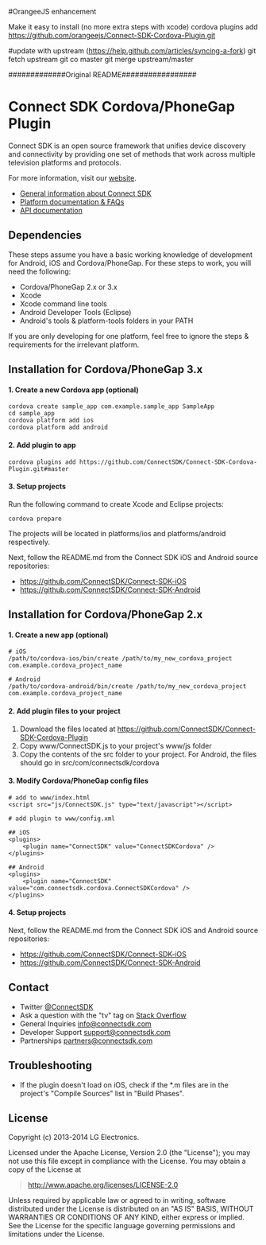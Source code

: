 #OrangeeJS enhancement

Make it easy to install (no more extra steps with xcode)
cordova plugins add https://github.com/orangeejs/Connect-SDK-Cordova-Plugin.git

#update with upstream (https://help.github.com/articles/syncing-a-fork)
git fetch upstream
git co master
git merge upstream/master

#############Original README#################

# Connect SDK Cordova/PhoneGap Plugin

Connect SDK is an open source framework that unifies device discovery and connectivity by providing one set of methods that work across multiple television platforms and protocols.

For more information, visit our [website](http://www.connectsdk.com/).

* [General information about Connect SDK](http://www.connectsdk.com/discover/)
* [Platform documentation & FAQs](http://www.connectsdk.com/docs/cordova/)
* [API documentation](http://www.connectsdk.com/apis/cordova/)

## Dependencies

These steps assume you have a basic working knowledge of development for Android, iOS and Cordova/PhoneGap. For these steps to work, you will need the following:

- Cordova/PhoneGap 2.x or 3.x
- Xcode
- Xcode command line tools
- Android Developer Tools (Eclipse)
- Android's tools & platform-tools folders in your PATH

If you are only developing for one platform, feel free to ignore the steps & requirements for the irrelevant platform.

## Installation for Cordova/PhoneGap 3.x

#### 1. Create a new Cordova app (optional)

    cordova create sample_app com.example.sample_app SampleApp
    cd sample_app
    cordova platform add ios
    cordova platform add android

#### 2. Add plugin to app

    cordova plugins add https://github.com/ConnectSDK/Connect-SDK-Cordova-Plugin.git#master

#### 3. Setup projects

Run the following command to create Xcode and Eclipse projects:

    cordova prepare

The projects will be located in platforms/ios and platforms/android respectively.

Next, follow the README.md from the Connect SDK iOS and Android source repositories:

* https://github.com/ConnectSDK/Connect-SDK-iOS
* https://github.com/ConnectSDK/Connect-SDK-Android

## Installation for Cordova/PhoneGap 2.x

#### 1. Create a new app (optional)
    # iOS
    /path/to/cordova-ios/bin/create /path/to/my_new_cordova_project com.example.cordova_project_name
    
    # Android
    /path/to/cordova-android/bin/create /path/to/my_new_cordova_project com.example.cordova_project_name

#### 2. Add plugin files to your project
1. Download the files located at <https://github.com/ConnectSDK/Connect-SDK-Cordova-Plugin>
2. Copy www/ConnectSDK.js to your project's www/js folder
3. Copy the contents of the src folder to your project. For Android, the files should go in src/com/connectsdk/cordova

#### 3. Modify Cordova/PhoneGap config files
    # add to www/index.html
    <script src="js/ConnectSDK.js" type="text/javascript"></script>
	
    # add plugin to www/config.xml

    ## iOS
    <plugins>
        <plugin name="ConnectSDK" value="ConnectSDKCordova" />
    </plugins>

    ## Android
    <plugins>
        <plugin name="ConnectSDK" value="com.connectsdk.cordova.ConnectSDKCordova" />
    </plugins>

#### 4. Setup projects

Next, follow the README.md from the Connect SDK iOS and Android source repositories:

* https://github.com/ConnectSDK/Connect-SDK-iOS
* https://github.com/ConnectSDK/Connect-SDK-Android

## Contact
* Twitter [@ConnectSDK](https://www.twitter.com/ConnectSDK)
* Ask a question with the "tv" tag on [Stack Overflow](http://stackoverflow.com/tags/tv)
* General Inquiries info@connectsdk.com
* Developer Support support@connectsdk.com
* Partnerships partners@connectsdk.com

## Troubleshooting

* If the plugin doesn't load on iOS, check if the *.m files are in the project's
  "Compile Sources" list in "Build Phases".

## License

Copyright (c) 2013-2014 LG Electronics.

Licensed under the Apache License, Version 2.0 (the "License");
you may not use this file except in compliance with the License.
You may obtain a copy of the License at

> http://www.apache.org/licenses/LICENSE-2.0

Unless required by applicable law or agreed to in writing, software
distributed under the License is distributed on an "AS IS" BASIS,
WITHOUT WARRANTIES OR CONDITIONS OF ANY KIND, either express or implied.
See the License for the specific language governing permissions and
limitations under the License.
